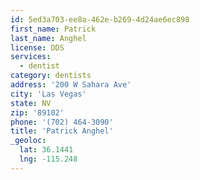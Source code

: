 ```yaml
---
id: 5ed3a703-ee8a-462e-b269-4d24ae6ec898
first_name: Patrick
last_name: Anghel
license: DDS
services:
  - dentist
category: dentists
address: '200 W Sahara Ave'
city: 'Las Vegas'
state: NV
zip: '89102'
phone: '(702) 464-3090'
title: 'Patrick Anghel'
_geoloc:
  lat: 36.1441
  lng: -115.248
---
```

